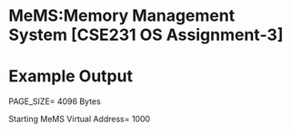 # MeMS:Memory Management System [CSE231 OS Assignment-3]





# Example Output

PAGE_SIZE= 4096 Bytes

Starting MeMS Virtual Address= 1000


